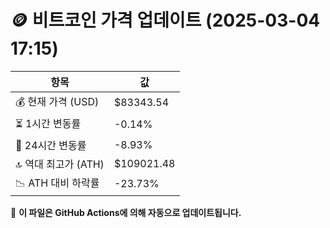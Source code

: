 # 🪙 비트코인 가격 업데이트 (2025-03-04 17:15)

| 항목                | 값 |
|--------------------|----------------|
| 💰 현재 가격 (USD) | $83343.54 |
| ⏳ 1시간 변동률    | -0.14% |
| 📆 24시간 변동률   | -8.93% |
| 🔝 역대 최고가 (ATH) | $109021.48 |
| 📉 ATH 대비 하락률 | -23.73% |

🔄 **이 파일은 GitHub Actions에 의해 자동으로 업데이트됩니다.**
